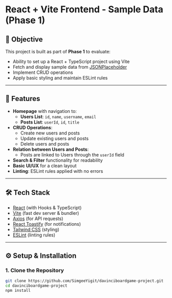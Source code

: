 # React + Vite Frontend - Sample Data (Phase 1)

## 📌 Objective
This project is built as part of **Phase 1** to evaluate:
- Ability to set up a React + TypeScript project using Vite
- Fetch and display sample data from [JSONPlaceholder](https://jsonplaceholder.typicode.com/)
- Implement CRUD operations
- Apply basic styling and maintain ESLint rules

---

## 🚀 Features
- **Homepage** with navigation to:
  - **Users List**: `id`, `name`, `username`, `email`
  - **Posts List**: `userId`, `id`, `title`
- **CRUD Operations**:
  - Create new users and posts
  - Update existing users and posts
  - Delete users and posts
- **Relation between Users and Posts**:
  - Posts are linked to Users through the `userId` field
- **Search & Filter** functionality for readability
- **Basic UI/UX** for a clean layout
- **Linting**: ESLint rules applied with no errors

---

## 🛠️ Tech Stack
- [React](https://reactjs.org/) (with Hooks & TypeScript)
- [Vite](https://vitejs.dev/) (fast dev server & bundler)
- [Axios](https://axios-http.com/) (for API requests)
- [React Toastify](https://fkhadra.github.io/react-toastify/) (for notifications)
- [Tailwind CSS](https://tailwindcss.com/) (styling)
- [ESLint](https://eslint.org/) (linting rules)

---

## ⚙️ Setup & Installation

### 1. Clone the Repository
```bash
git clone https://github.com/SimgeeYigit/davinciboardgame-project.git
cd davinciboardgame-project
npm install
